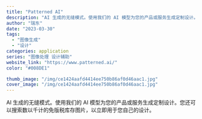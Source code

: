 ```yaml
---
title: "Patterned AI"
description: "AI 生成的无缝模式。使用我们的 AI 模型为您的产品或服务生成定制设计。您还可以搜索数以千计的免版税库存图片，以立即用"
author: "瑞东"
date: "2023-03-30"
tags:
  - "图像生成"
  - "设计"
categories: application
series: "图像处理 设计辅助"
website_link: "https://www.patterned.ai/"
color: "#008DE1"

thumb_image: "/img/ce1424aafd4414ee750b86af0d46aac1.jpg"
cover_image: "/img/ce1424aafd4414ee750b86af0d46aac1.jpg"
---
```


AI 生成的无缝模式。使用我们的 AI 模型为您的产品或服务生成定制设计。您还可以搜索数以千计的免版税库存图片，以立即用于您自己的设计。